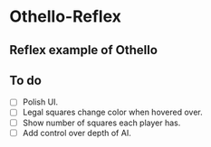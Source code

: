 Othello-Reflex
==============

Reflex example of Othello
---------------------------------
To do
-----
- [ ] Polish UI.
- [ ] Legal squares change color when hovered over.
- [ ] Show number of squares each player has.
- [ ] Add control over depth of AI.
